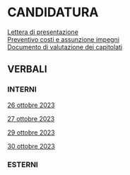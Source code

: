 # CANDIDATURA

[Lettera di presentazione](https://github.com/RAMtastic6/Project14/blob/main/documenti/lettera_di_presentazione_v1.0.pdf) <br>
[Preventivo costi e assunzione impegni](https://github.com/RAMtastic6/Project14/tree/main/documenti/documento_impegni.pdf) <br>
[Documento di valutazione dei capitolati]() <br>

## VERBALI

### INTERNI
[26 ottobre 2023](https://github.com/RAMtastic6/Project14/blob/main/documenti/VERBALI_INTERNI/verbale_1.pdf)

[27 ottobre 2023](https://github.com/RAMtastic6/Project14/blob/main/documenti/VERBALI_INTERNI/verbale_2.pdf)

[29 ottobre 2023](https://github.com/RAMtastic6/Project14/blob/main/documenti/VERBALI_INTERNI/verbale_3.pdf)

[30 ottobre 2023](https://github.com/RAMtastic6/Project14/blob/main/documenti/VERBALI_INTERNI/verbale_4.pdf)

### ESTERNI  

